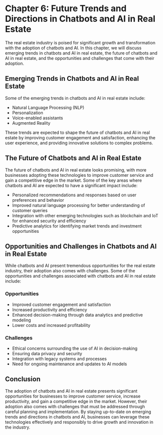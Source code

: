 Chapter 6: Future Trends and Directions in Chatbots and AI in Real Estate
=========================================================================

The real estate industry is poised for significant growth and transformation with the adoption of chatbots and AI. In this chapter, we will discuss emerging trends in chatbots and AI in real estate, the future of chatbots and AI in real estate, and the opportunities and challenges that come with their adoption.

Emerging Trends in Chatbots and AI in Real Estate
-------------------------------------------------

Some of the emerging trends in chatbots and AI in real estate include:

* Natural Language Processing (NLP)
* Personalization
* Voice-enabled assistants
* Augmented Reality

These trends are expected to shape the future of chatbots and AI in real estate by improving customer engagement and satisfaction, enhancing the user experience, and providing innovative solutions to complex problems.

The Future of Chatbots and AI in Real Estate
--------------------------------------------

The future of chatbots and AI in real estate looks promising, with more businesses adopting these technologies to improve customer service and gain a competitive edge in the market. Some of the key areas where chatbots and AI are expected to have a significant impact include:

* Personalized recommendations and responses based on user preferences and behavior
* Improved natural language processing for better understanding of customer queries
* Integration with other emerging technologies such as blockchain and IoT for enhanced security and efficiency
* Predictive analytics for identifying market trends and investment opportunities

Opportunities and Challenges in Chatbots and AI in Real Estate
--------------------------------------------------------------

While chatbots and AI present tremendous opportunities for the real estate industry, their adoption also comes with challenges. Some of the opportunities and challenges associated with chatbots and AI in real estate include:

### Opportunities

* Improved customer engagement and satisfaction
* Increased productivity and efficiency
* Enhanced decision-making through data analytics and predictive modeling
* Lower costs and increased profitability

### Challenges

* Ethical concerns surrounding the use of AI in decision-making
* Ensuring data privacy and security
* Integration with legacy systems and processes
* Need for ongoing maintenance and updates to AI models

Conclusion
----------

The adoption of chatbots and AI in real estate presents significant opportunities for businesses to improve customer service, increase productivity, and gain a competitive edge in the market. However, their adoption also comes with challenges that must be addressed through careful planning and implementation. By staying up-to-date on emerging trends and directions in chatbots and AI, businesses can leverage these technologies effectively and responsibly to drive growth and innovation in the industry.
